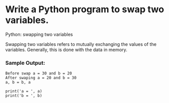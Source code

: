 # Write a Python program to swap two variables.

Python: swapping two variables

Swapping two variables refers to mutually exchanging the values of the variables. Generally, this is done with the data in memory.


### Sample Output:
```
Before swap a = 30 and b = 20                    
After swaping a = 20 and b = 30
a, b = b, a

print('a = ', a)
print('b = ', b)

